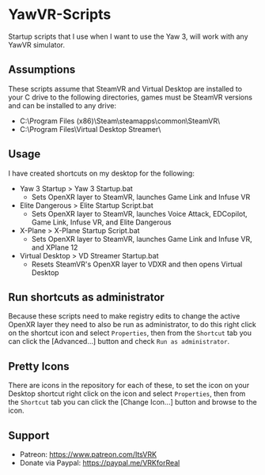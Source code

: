 # YawVR-Scripts
Startup scripts that I use when I want to use the Yaw 3, will work with any YawVR simulator.

## Assumptions

These scripts assume that SteamVR and Virtual Desktop are installed to your C drive to the following directories, games must be SteamVR versions and can be installed to any drive:

- C:\Program Files (x86)\Steam\steamapps\common\SteamVR\
- C:\Program Files\Virtual Desktop Streamer\

## Usage

I have created shortcuts on my desktop for the following:

- Yaw 3 Startup > Yaw 3 Startup.bat
  - Sets OpenXR layer to SteamVR, launches Game Link and Infuse VR
- Elite Dangerous > Elite Startup Script.bat
  - Sets OpenXR layer to SteamVR, launches Voice Attack, EDCopilot, Game Link, Infuse VR, and Elite Dangerous
- X-Plane > X-Plane Startup Script.bat
  - Sets OpenXR layer to SteamVR, launches Game Link and Infuse VR, and XPlane 12
- Virtual Desktop > VD Streamer Startup.bat
  - Resets SteamVR's OpenXR layer to VDXR and then opens Virtual Desktop

## Run shortcuts as administrator

Because these scripts need to make registry edits to change the active OpenXR layer they need to also be run as administrator, to do this right click on the shortcut icon and select `Properties`, then from the `Shortcut` tab you can click the [Advanced...] button and check `Run as administrator`.

## Pretty Icons
There are icons in the repository for each of these, to set the icon on your Desktop shortcut right click on the icon and select `Properties`, then from the `Shortcut` tab you can click the [Change Icon...] button and browse to the icon.

## Support

- Patreon: https://www.patreon.com/ItsVRK
- Donate via Paypal: https://paypal.me/VRKforReal
